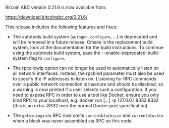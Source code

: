 Bitcoin ABC version 0.21.6 is now available from:

  <https://download.bitcoinabc.org/0.21.6/>

This release includes the following features and fixes:
 - The autotools build system (`autogen`, `configure`, ...) is deprecated and
   will be removed in a future release. Cmake is the replacement build system,
   look at the documentation for the build instructions. To continue using the
   autotools build system, pass the --enable-deprecated-build-system flag to
   `configure`.

 - The rpcallowip option can no longer be used to automatically listen
   on all network interfaces. Instead, the rpcbind parameter must also
   be used to specify the IP addresses to listen on. Listening for RPC
   commands over a public network connection is insecure and should be
   disabled, so a warning is now printed if a user selects such a
   configuration. If you need to expose RPC in order to use a tool
   like Docker, ensure you only bind RPC to your localhost, e.g. docker run [...] -p 127.0.0.1:8332:8332 (this is an extra :8332 over the
   normal Docker port specification).

 - The `getmininginfo` RPC now omits `currentblocksize` and `currentblocktx`
   when a block was never assembled via RPC on this node.

